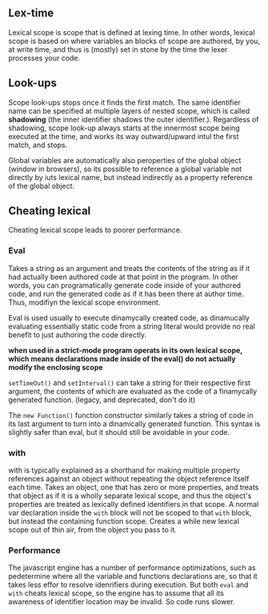 ## Lex-time

Lexical scope is scope that is defined at lexing time. In other words, lexical scope is based on where variables an blocks of scope are authored, by you, at write time, and thus is (mostly) set in stone by the time the lexer processes your code.

## Look-ups

Scope look-ups stops once it finds the first match. The same identifier name can be specified at multiple layers of nested scope, which is called **shadowing** (the inner identifier shadows the outer identifier.). Regardless of shadowing, scope look-up always starts at the innermost scope being executed at the time, and works its way outward/upward intul the first match, and stops.

Global variables are automatically also peroperties of the global object (window in browsers), so its possible to reference a global variable not directly by iuts lexical name, but instead indirectly as a property reference of the global object.

## Cheating lexical

Cheating lexical scope leads to poorer performance.

### Eval

Takes a string as an argument and treats the contents of the string as if it had actually been authored code at that point in the program. In other words, you can programatically generate code inside of your authored code, and run the generated code as if it has been there at author time. Thus, modifiyn the lexical scope environment.

Eval is used usually to execute dinamycally created code, as dinamucally evaluating essentially static code from a string literal would provide no real benefit to just authoring the code directly.

**when used in a strict-mode program operats in its own lexical scope, which means declarations made inside of the eval() do not actually modify the enclosing scope**

`setTimeOut()` and `setInterval()` can take a string for their respective first argument, the contents of which are evaluated as the code of a finamycally generated function. (legacy, and deprecated, don't do it)

The `new Function()` function constructor similarly takes a string of code in its last argument to turn into a dinamically generated function. This syntax is slightly safer than eval, but it should still be avoidable in your code.

### with

with is typically explained as a shorthand for making multiple property references against an object without repeating the object reference itself each time.
Takes an object, one that has zero or more properties, and treats that object as if it is a wholly separate lexical scope, and thus the object's properties are treated as lexically defined identifiers in that scope.
A normal var declaration inside the `with` block will not be scoped to that `with` block, but instead the containing function scope.
Creates a while new lexical scope out of thin air, from the object you pass to it.

### Performance

The javascript engine has a number of performance optimizations, such as pedetermine where all the variable and functions declarations are, so that it takes less effor to resolve idenrifiers during execution.
But both `eval` and `with` cheats lexical scope, so the engine has to assume that all its awareness of identifier location may be invalid. So code runs slower.
